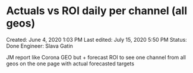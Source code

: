 # Actuals vs ROI daily per channel (all geos)

Created: June 4, 2020 1:03 PM
Last edited: July 15, 2020 5:50 PM
Status: Done
Engineer: Slava Gatin

JM report like Corona GEO but + forecast ROI
to see one channel from all geos on the one page with actual forecasted targets